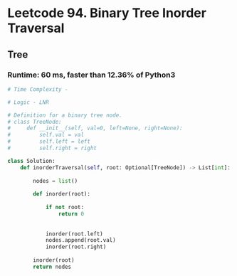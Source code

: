# Leetcode 94. Binary Tree Inorder Traversal
## Tree

### Runtime: 60 ms, faster than 12.36% of Python3
```py
# Time Complexity -

# Logic - LNR

# Definition for a binary tree node.
# class TreeNode:
#     def __init__(self, val=0, left=None, right=None):
#         self.val = val
#         self.left = left
#         self.right = right

class Solution:
    def inorderTraversal(self, root: Optional[TreeNode]) -> List[int]:
        
        nodes = list()
        
        def inorder(root):
            
            if not root:
                return 0
            
            
            inorder(root.left)
            nodes.append(root.val)
            inorder(root.right)
        
        inorder(root)
        return nodes
        
```
